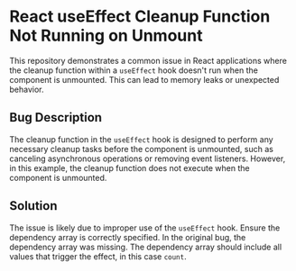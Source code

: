 # React useEffect Cleanup Function Not Running on Unmount

This repository demonstrates a common issue in React applications where the cleanup function within a `useEffect` hook doesn't run when the component is unmounted. This can lead to memory leaks or unexpected behavior.

## Bug Description
The cleanup function in the `useEffect` hook is designed to perform any necessary cleanup tasks before the component is unmounted, such as canceling asynchronous operations or removing event listeners.  However, in this example, the cleanup function does not execute when the component is unmounted.

## Solution
The issue is likely due to improper use of the `useEffect` hook.  Ensure the dependency array is correctly specified. In the original bug, the dependency array was missing. The dependency array should include all values that trigger the effect, in this case `count`.